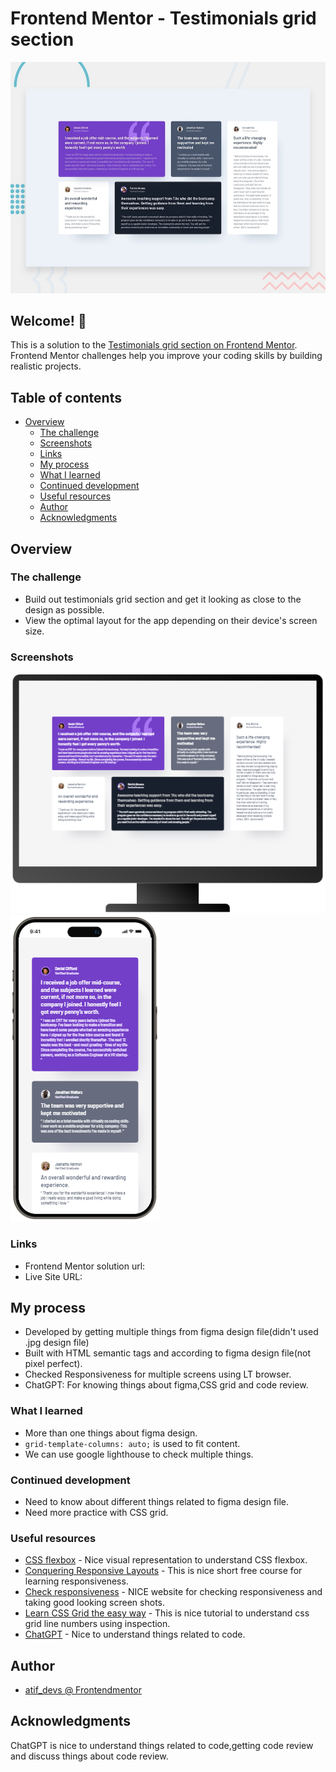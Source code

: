 # Frontend Mentor - Testimonials grid section

![Design preview for the Testimonials grid section coding challenge](./preview.jpg)

## Welcome! 👋

This is a solution to the [Testimonials grid section on Frontend Mentor](https://www.frontendmentor.io/challenges/testimonials-grid-section-Nnw6J7Un7). Frontend Mentor challenges help you improve your coding skills by building realistic projects.

## Table of contents

- [Overview](#overview)
  - [The challenge](#the-challenge)
  - [Screenshots](#screenshots)
  - [Links](#links)
  - [My process](#my-process)
  - [What I learned](#what-i-learned)
  - [Continued development](#continued-development)
  - [Useful resources](#useful-resources)
  - [Author](#author)
  - [Acknowledgments](#acknowledgments)

## Overview

### The challenge

- Build out testimonials grid section and get it looking as close to the design as possible.
- View the optimal layout for the app depending on their device's screen size.

### Screenshots

![PC View](https://github.com/atif-dev/FEM_Testimonial-Grid-Section/blob/main/screenshots/Screen%201440%20by%20900.png?raw=true)
![Mobile view](https://github.com/atif-dev/FEM_Testimonial-Grid-Section/blob/main/screenshots/iPhone%2015%20Pro%20Max.png?raw=true)

### Links

- Frontend Mentor solution url:  
- Live Site URL:

## My process

  - Developed by getting multiple things from figma design file(didn't used .jpg design file)
  - Built with HTML semantic tags and according to figma design file(not pixel perfect).
  - Checked Responsiveness for multiple screens using LT browser.
  - ChatGPT: For knowing things about figma,CSS grid and code review.

### What I learned

  - More than one things about figma design.
  - ```grid-template-columns: auto;``` is used to fit content.
  - We can use google lighthouse to check multiple things.
 
### Continued development

  - Need to know about different things related to figma design file.
  - Need more practice with CSS grid.

### Useful resources

- [CSS flexbox](https://css-tricks.com/snippets/css/a-guide-to-flexbox/) - Nice visual representation to understand CSS flexbox. 
- [Conquering Responsive Layouts](https://courses.kevinpowell.co/conquering-responsive-layouts) - This is nice short free course for learning responsiveness.
- [Check responsiveness](https://www.lambdatest.com/mobile-view-website) - NICE website for checking responsiveness and taking good looking screen shots.
- [Learn CSS Grid the easy way](https://youtu.be/rg7Fvvl3taU?si=OeJGCoDQq0sy_FRK) - This is nice tutorial to understand css grid line numbers using inspection.
- [ChatGPT](https://chat.openai.com/) - Nice to understand things related to code.

## Author

- [atif_devs @ Frontendmentor](https://www.frontendmentor.io/profile/atif-dev)

## Acknowledgments

ChatGPT is nice to understand things related to code,getting code review and discuss things about code review.

